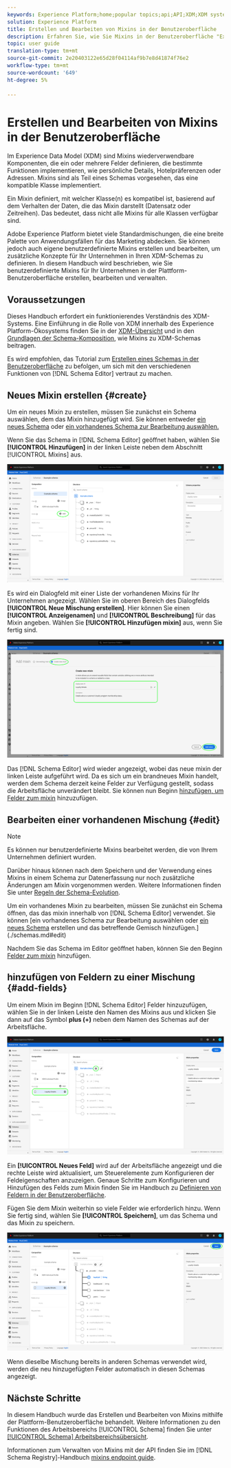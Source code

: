 ```yaml
---
keywords: Experience Platform;home;popular topics;api;API;XDM;XDM system;experience data model;data model;ui;workspace;mixin;mixins;
solution: Experience Platform
title: Erstellen und Bearbeiten von Mixins in der Benutzeroberfläche
description: Erfahren Sie, wie Sie Mixins in der Benutzeroberfläche "Experience Platform"erstellen und bearbeiten.
topic: user guide
translation-type: tm+mt
source-git-commit: 2e20403122e65d28f04114af9b7e8d41874f76e2
workflow-type: tm+mt
source-wordcount: '649'
ht-degree: 5%

---
```



# Erstellen und Bearbeiten von Mixins in der Benutzeroberfläche

Im Experience Data Model (XDM) sind Mixins wiederverwendbare Komponenten, die ein oder mehrere Felder definieren, die bestimmte Funktionen implementieren, wie persönliche Details, Hotelpräferenzen oder Adressen. Mixins sind als Teil eines Schemas vorgesehen, das eine kompatible Klasse implementiert.

Ein Mixin definiert, mit welcher Klasse(n) es kompatibel ist, basierend auf dem Verhalten der Daten, die das Mixin darstellt (Datensatz oder Zeitreihen). Das bedeutet, dass nicht alle Mixins für alle Klassen verfügbar sind.

Adobe Experience Platform bietet viele Standardmischungen, die eine breite Palette von Anwendungsfällen für das Marketing abdecken. Sie können jedoch auch eigene benutzerdefinierte Mixins erstellen und bearbeiten, um zusätzliche Konzepte für Ihr Unternehmen in Ihren XDM-Schemas zu definieren. In diesem Handbuch wird beschrieben, wie Sie benutzerdefinierte Mixins für Ihr Unternehmen in der Plattform-Benutzeroberfläche erstellen, bearbeiten und verwalten.

## Voraussetzungen

Dieses Handbuch erfordert ein funktionierendes Verständnis des XDM-Systems. Eine Einführung in die Rolle von XDM innerhalb des Experience Platform-Ökosystems finden Sie in der [XDM-Übersicht](../../home.md) und in den [Grundlagen der Schema-Komposition](../../schema/composition.md), wie Mixins zu XDM-Schemas beitragen.

Es wird empfohlen, das Tutorial zum [Erstellen eines Schemas in der Benutzeroberfläche](../../tutorials/create-schema-ui.md) zu befolgen, um sich mit den verschiedenen Funktionen von [!DNL Schema Editor] vertraut zu machen.

## Neues Mixin erstellen {#create}

Um ein neues Mixin zu erstellen, müssen Sie zunächst ein Schema auswählen, dem das Mixin hinzugefügt wird. Sie können entweder [ein neues Schema](./schemas.md#create) oder [ein vorhandenes Schema zur Bearbeitung auswählen.](./schemas.md#edit)

Wenn Sie das Schema in [!DNL Schema Editor] geöffnet haben, wählen Sie **[!UICONTROL Hinzufügen]** in der linken Leiste neben dem Abschnitt [!UICONTROL Mixins] aus.

![](../../images/ui/resources/mixins/add-mixin-button.png)

Es wird ein Dialogfeld mit einer Liste der vorhandenen Mixins für Ihr Unternehmen angezeigt. Wählen Sie im oberen Bereich des Dialogfelds **[!UICONTROL Neue Mischung erstellen]**. Hier können Sie einen **[!UICONTROL Anzeigenamen]** und **[!UICONTROL Beschreibung]** für das Mixin angeben. Wählen Sie **[!UICONTROL Hinzufügen mixin]** aus, wenn Sie fertig sind.

![](../../images/ui/resources/mixins/create-mixin.png)

Das [!DNL Schema Editor] wird wieder angezeigt, wobei das neue mixin der linken Leiste aufgeführt wird. Da es sich um ein brandneues Mixin handelt, werden dem Schema derzeit keine Felder zur Verfügung gestellt, sodass die Arbeitsfläche unverändert bleibt. Sie können nun Beginn [hinzufügen, um Felder zum mixin](#add-fields) hinzuzufügen.

## Bearbeiten einer vorhandenen Mischung {#edit}

>[!NOTE]
>
>Es können nur benutzerdefinierte Mixins bearbeitet werden, die von Ihrem Unternehmen definiert wurden.
>
>Darüber hinaus können nach dem Speichern und der Verwendung eines Mixins in einem Schema zur Datenerfassung nur noch zusätzliche Änderungen am Mixin vorgenommen werden. Weitere Informationen finden Sie unter [Regeln der Schema-Evolution](../../schema/composition.md#evolution).

Um ein vorhandenes Mixin zu bearbeiten, müssen Sie zunächst ein Schema öffnen, das das mixin innerhalb von [!DNL Schema Editor] verwendet. Sie können [ein vorhandenes Schema zur Bearbeitung auswählen oder [ein neues Schema](./schemas.md#create) erstellen und das betreffende Gemisch hinzufügen.](./schemas.md#edit)

Nachdem Sie das Schema im Editor geöffnet haben, können Sie den Beginn [Felder zum mixin](#add-fields) hinzufügen.

## hinzufügen von Feldern zu einer Mischung {#add-fields}

Um einem Mixin im Beginn [!DNL Schema Editor] Felder hinzuzufügen, wählen Sie in der linken Leiste den Namen des Mixins aus und klicken Sie dann auf das Symbol **plus (+)** neben dem Namen des Schemas auf der Arbeitsfläche.

![](../../images/ui/resources/mixins/add-field-button.png)

Ein **[!UICONTROL Neues Feld]** wird auf der Arbeitsfläche angezeigt und die rechte Leiste wird aktualisiert, um Steuerelemente zum Konfigurieren der Feldeigenschaften anzuzeigen. Genaue Schritte zum Konfigurieren und Hinzufügen des Felds zum Mixin finden Sie im Handbuch zu [Definieren von Feldern in der Benutzeroberfläche](../fields/overview.md#define).

Fügen Sie dem Mixin weiterhin so viele Felder wie erforderlich hinzu. Wenn Sie fertig sind, wählen Sie **[!UICONTROL Speichern]**, um das Schema und das Mixin zu speichern.

![](../../images/ui/resources/mixins/complete-mixin.png)

Wenn dieselbe Mischung bereits in anderen Schemas verwendet wird, werden die neu hinzugefügten Felder automatisch in diesen Schemas angezeigt.

## Nächste Schritte

In diesem Handbuch wurde das Erstellen und Bearbeiten von Mixins mithilfe der Plattform-Benutzeroberfläche behandelt. Weitere Informationen zu den Funktionen des Arbeitsbereichs [!UICONTROL Schema] finden Sie unter [[!UICONTROL Schema] Arbeitsbereichsübersicht](../overview.md).

Informationen zum Verwalten von Mixins mit der API finden Sie im [!DNL Schema Registry]-Handbuch [mixins endpoint guide](../../api/mixins.md).